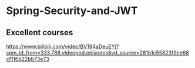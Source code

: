 # Spring-Security-and-JWT

## Excellent courses
https://www.bilibili.com/video/BV194aDeuEYj?spm_id_from=333.788.videopod.episodes&vd_source=281b1c55823f9ce68cf116d22bb73e73
